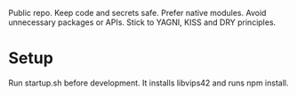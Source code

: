 Public repo. Keep code and secrets safe.
Prefer native modules. Avoid unnecessary packages or APIs.
Stick to YAGNI, KISS and DRY principles.
# Setup
Run startup.sh before development. It installs libvips42 and runs npm install.
